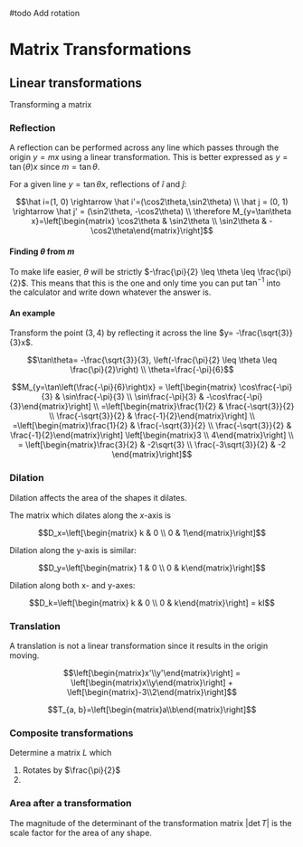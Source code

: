 #todo Add rotation

# Matrix Transformations

## Linear transformations

Transforming a matrix 

### Reflection

A reflection can be performed across any line which passes through the origin $y=mx$ using a linear transformation. This is better expressed as $y=\tan(\theta) x$ since $m=\tan\theta$.

For a given line $y=\tan\theta x$, reflections of $\hat i$ and $\hat j$:

$$\hat i=(1, 0) \rightarrow \hat i'=(\cos2\theta,\sin2\theta) \\ \hat j = (0, 1) \rightarrow \hat j' = (\sin2\theta, -\cos2\theta) \\ \therefore M_{y=\tan\theta x}=\left[\begin{matrix} \cos2\theta & \sin2\theta \\ \sin2\theta & -\cos2\theta\end{matrix}\right]$$

#### Finding $\theta$ from $m$

To make life easier, $\theta$ will be strictly $-\frac{\pi}{2} \leq \theta \leq \frac{\pi}{2}$. This means that this is the one and only time you can put $\tan ^{-1}$ into the calculator and write down whatever the answer is.

#### An example

Transform the point $(3, 4)$ by reflecting it across the line $y= -\frac{\sqrt{3}}{3}x$.

$$\tan\theta= -\frac{\sqrt{3}}{3}, \left(-\frac{\pi}{2} \leq \theta \leq \frac{\pi}{2}\right) \\ \theta=\frac{-\pi}{6}$$

$$M_{y=\tan\left(\frac{-\pi}{6}\right)x} = \left[\begin{matrix} \cos\frac{-\pi}{3} & \sin\frac{-\pi}{3} \\ \sin\frac{-\pi}{3} & -\cos\frac{-\pi}{3}\end{matrix}\right] \\ =\left[\begin{matrix}\frac{1}{2} & \frac{-\sqrt{3}}{2} \\ \frac{-\sqrt{3}}{2} & \frac{-1}{2}\end{matrix}\right] \\ =\left[\begin{matrix}\frac{1}{2} & \frac{-\sqrt{3}}{2} \\ \frac{-\sqrt{3}}{2} & \frac{-1}{2}\end{matrix}\right] \left[\begin{matrix}3 \\ 4\end{matrix}\right] \\ = \left[\begin{matrix}\frac{3}{2} & -2\sqrt{3} \\ \frac{-3\sqrt{3}}{2} & -2 \end{matrix}\right]$$

### Dilation

Dilation affects the area of the shapes it dilates.

The matrix which dilates along the $x$-axis is

$$D_x=\left[\begin{matrix} k & 0 \\ 0 & 1\end{matrix}\right]$$

Dilation along the y-axis is similar:

$$D_y=\left[\begin{matrix} 1 & 0 \\ 0 & k\end{matrix}\right]$$

Dilation along both x- and y-axes:

$$D_k=\left[\begin{matrix} k & 0 \\ 0 & k\end{matrix}\right] = kI$$

### Translation

A translation is not a linear transformation since it results in the origin moving. 

$$\left[\begin{matrix}x'\\y'\end{matrix}\right] = \left[\begin{matrix}x\\y\end{matrix}\right] + \left[\begin{matrix}-3\\2\end{matrix}\right]$$

$$T_{a, b}=\left[\begin{matrix}a\\b\end{matrix}\right]$$

### Composite transformations

Determine a matrix $L$ which

1. Rotates by $\frac{\pi}{2}$
2. 

### Area after a transformation

The magnitude of the determinant of the transformation matrix $|\det T|$ is the scale factor for the area of any shape.